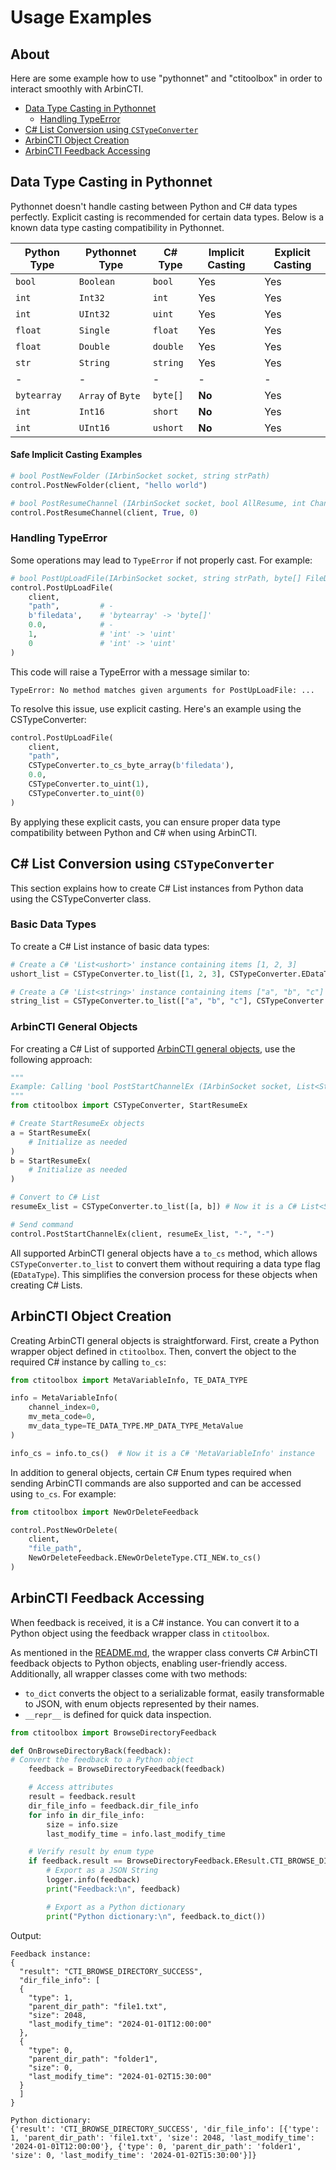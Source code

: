 # Usage Examples
## About
Here are some example how to use "pythonnet" and "ctitoolbox" in order to interact smoothly with ArbinCTI.
- [Data Type Casting in Pythonnet](#data-type-casting-in-pythonnet)
  - [Handling TypeError](#handling-typeerror)
- [C# List Conversion using `CSTypeConverter`](#c-list-conversion-using-cstypeconverter)
- [ArbinCTI Object Creation](#arbincti-object-creation)
- [ArbinCTI Feedback Accessing](#arbincti-feedback-accessing)

## Data Type Casting in Pythonnet
Pythonnet doesn't handle casting between Python and C# data types perfectly. Explicit casting is recommended for certain data types. Below is a known data type casting compatibility in Pythonnet.

| Python Type | Pythonnet Type    | C# Type  | Implicit Casting       | Explicit Casting |
|-------------|-------------------|----------|------------------------|------------------|
| `bool`      | `Boolean`         | `bool`   | Yes                    | Yes              |
| `int`       | `Int32`           | `int`    | Yes                    | Yes              |
| `int`       | `UInt32`          | `uint`   | Yes                    | Yes              |
| `float`     | `Single`          | `float`  | Yes                    | Yes              |
| `float`     | `Double`          | `double` | Yes                    | Yes              |
| `str`       | `String`          | `string` | Yes                    | Yes              |
|-|-|-|-|-|
| `bytearray` | `Array` of `Byte` | `byte[]` | **No**                 | Yes              |
| `int`       | `Int16`           | `short`  | **No**                 | Yes              |
| `int`       | `UInt16`          | `ushort` | **No**                 | Yes              |


#### Safe Implicit Casting Examples
```python
# bool PostNewFolder (IArbinSocket socket, string strPath)
control.PostNewFolder(client, "hello world")

# bool PostResumeChannel (IArbinSocket socket, bool AllResume, int ChannelIndex) 
control.PostResumeChannel(client, True, 0)
```

### Handling TypeError
Some operations may lead to `TypeError` if not properly cast. For example:
```python
# bool PostUpLoadFile(IArbinSocket socket, string strPath, byte[] FileData, double time, uint uGeneralPackage, uint PackageIndex)
control.PostUpLoadFile(
    client, 
    "path",         # -
    b'filedata',    # 'bytearray' -> 'byte[]'
    0.0,            # -
    1,              # 'int' -> 'uint'          
    0               # 'int' -> 'uint'        
) 
```
This code will raise a TypeError with a message similar to:
```
TypeError: No method matches given arguments for PostUpLoadFile: ...
```

To resolve this issue, use explicit casting. Here's an example using the CSTypeConverter:
```python
control.PostUpLoadFile(
    client, 
    "path",     
    CSTypeConverter.to_cs_byte_array(b'filedata'),  
    0.0,        
    CSTypeConverter.to_uint(1),
    CSTypeConverter.to_uint(0) 
) 
```
By applying these explicit casts, you can ensure proper data type compatibility between Python and C# when using ArbinCTI.

## C# List Conversion using `CSTypeConverter`
This section explains how to create C# List instances from Python data using the CSTypeConverter class.
### Basic Data Types
To create a C# List instance of basic data types:
```python
# Create a C# 'List<ushort>' instance containing items [1, 2, 3]
ushort_list = CSTypeConverter.to_list([1, 2, 3], CSTypeConverter.EDataType.USHORT)

# Create a C# 'List<string>' instance containing items ["a", "b", "c"]
string_list = CSTypeConverter.to_list(["a", "b", "c"], CSTypeConverter.EDataType.STRING)
```
### ArbinCTI General Objects
For creating a C# List of supported [ArbinCTI general objects](README.md#general-objects), use the following approach:
```python
"""
Example: Calling 'bool PostStartChannelEx (IArbinSocket socket, List<StartResumeEx> resumeEx, string Creators, string Comments)'
"""
from ctitoolbox import CSTypeConverter, StartResumeEx

# Create StartResumeEx objects
a = StartResumeEx(
    # Initialize as needed
)
b = StartResumeEx(
    # Initialize as needed
)

# Convert to C# List
resumeEx_list = CSTypeConverter.to_list([a, b]) # Now it is a C# List<StartResumeEx> instance

# Send command
control.PostStartChannelEx(client, resumeEx_list, "-", "-")
```
All supported ArbinCTI general objects have a `to_cs` method, which allows `CSTypeConverter.to_list` to convert them without requiring a data type flag (`EDataType`). This simplifies the conversion process for these objects when creating C# Lists.

## ArbinCTI Object Creation
Creating ArbinCTI general objects is straightforward. First, create a Python wrapper object defined in `ctitoolbox`. Then, convert the object to the required C# instance by calling `to_cs`:
```python
from ctitoolbox import MetaVariableInfo, TE_DATA_TYPE

info = MetaVariableInfo(
    channel_index=0,
    mv_meta_code=0,
    mv_data_type=TE_DATA_TYPE.MP_DATA_TYPE_MetaValue
)

info_cs = info.to_cs()  # Now it is a C# 'MetaVariableInfo' instance
```

In addition to general objects, certain C# Enum types required when sending ArbinCTI commands are also supported and can be accessed using `to_cs`. For example:
```python
from ctitoolbox import NewOrDeleteFeedback

control.PostNewOrDelete(
    client, 
    "file_path", 
    NewOrDeleteFeedback.ENewOrDeleteType.CTI_NEW.to_cs()
)
```

## ArbinCTI Feedback Accessing
When feedback is received, it is a C# instance. You can convert it to a Python object using the feedback wrapper class in `ctitoolbox`. 

As mentioned in the [README.md](README.md#feedback-objects), the wrapper class converts C# ArbinCTI feedback objects to Python objects, enabling user-friendly access. Additionally, all wrapper classes come with two methods:
- `to_dict` converts the object to a serializable format, easily transformable to JSON, with enum objects represented by their names.
- `__repr__` is defined for quick data inspection.

```python
from ctitoolbox import BrowseDirectoryFeedback

def OnBrowseDirectoryBack(feedback):
# Convert the feedback to a Python object
    feedback = BrowseDirectoryFeedback(feedback)

    # Access attributes
    result = feedback.result
    dir_file_info = feedback.dir_file_info
    for info in dir_file_info:
        size = info.size
        last_modify_time = info.last_modify_time

    # Verify result by enum type
    if feedback.result == BrowseDirectoryFeedback.EResult.CTI_BROWSE_DIRECTORY_SUCCESS:
        # Export as a JSON String
        logger.info(feedback)
        print("Feedback:\n", feedback)

        # Export as a Python dictionary
        print("Python dictionary:\n", feedback.to_dict())
```

Output:
```
Feedback instance:
{
  "result": "CTI_BROWSE_DIRECTORY_SUCCESS",
  "dir_file_info": [
  {
    "type": 1,
    "parent_dir_path": "file1.txt",
    "size": 2048,
    "last_modify_time": "2024-01-01T12:00:00"
  },
  {
    "type": 0,
    "parent_dir_path": "folder1",
    "size": 0,
    "last_modify_time": "2024-01-02T15:30:00"
  }
  ]
}

Python dictionary:
{'result': 'CTI_BROWSE_DIRECTORY_SUCCESS', 'dir_file_info': [{'type': 1, 'parent_dir_path': 'file1.txt', 'size': 2048, 'last_modify_time': '2024-01-01T12:00:00'}, {'type': 0, 'parent_dir_path': 'folder1', 'size': 0, 'last_modify_time': '2024-01-02T15:30:00'}]}
```
